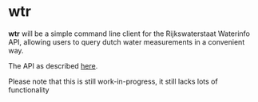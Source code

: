 # wtr

**wtr** will be a simple command line client for the Rijkswaterstaat Waterinfo API, allowing users to query dutch water measurements in a convenient way.

The API as described [here](https://rijkswaterstaatdata.nl/waterdata/).

Please note that this is still work-in-progress, it still lacks lots of functionality

